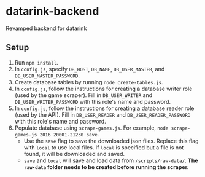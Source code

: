 # datarink-backend
Revamped backend for datarink

## Setup
1. Run `npm install`.
2. In `config.js`, specify `DB_HOST`, `DB_NAME`, `DB_USER_MASTER`, and `DB_USER_MASTER_PASSWORD`.
3. Create database tables by running `node create-tables.js`.
4. In `config.js`, follow the instructions for creating a database writer role (used by the game scraper). Fill in `DB_USER_WRITER` and `DB_USER_WRITER_PASSWORD` with this role's name and password.
5. In `config.js`, follow the instructions for creating a database reader role (used by the API). Fill in `DB_USER_READER` and `DB_USER_READER_PASSWORD` with this role's name and password.
6. Populate database using `scrape-games.js`. For example, `node scrape-games.js 2016 20001-21230 save`.
    - Use the `save` flag to save the downloaded json files. Replace this flag with `local` to use local files. If `local` is specified but a file is not found, it will be downloaded and saved.
    - `save` and `local` will save and load data from `/scripts/raw-data/`. **The `raw-data` folder needs to be created before running the scraper.**

